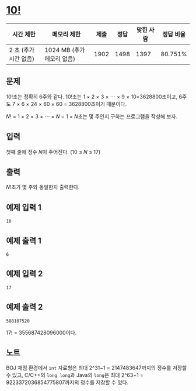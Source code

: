 # [10!](https://www.acmicpc.net/problem/28352)

| 시간 제한 | 메모리 제한 | 제출 | 정답 | 맞힌 사람 | 정답 비율 |
| --- | --- | --- | --- | --- | --- |
| 2 초 (추가 시간 없음) | 1024 MB (추가 메모리 없음) | 1902 | 1498 | 1397 | 80.751% |

## 문제

10!초는 정확히 6주와 같다. 10!초는 1 × 2 × 3 × ⋯ × 9 × 10=3628800초이고, 6주도 7 × 6 × 24 × 60 × 60 = 3628800초이기 때문이다.

𝑁! = 1 × 2 × 3 × ⋯ × 𝑁 − 1 × 𝑁초는 몇 주인지 구하는 프로그램을 작성해 보자.

## 입력

첫째 줄에 정수 𝑁이 주어진다. (10 ≤ 𝑁 ≤ 17)

## 출력

𝑁!초가 몇 주와 동일한지 출력한다.

## 예제 입력 1

```
10

```

## 예제 출력 1

```
6

```

## 예제 입력 2

```
17

```

## 예제 출력 2

```
588107520

```

17! = 355687428096000이다.

## 노트

BOJ 채점 환경에서 `int` 자료형은 최대 2^31−1 = 2147483647까지의 정수를 저장할 수 있고, C/C++의 `long long`과 Java의 `long`은 최대 2^63−1 = 9223372036854775807까지의 정수를 저장할 수 있다.
